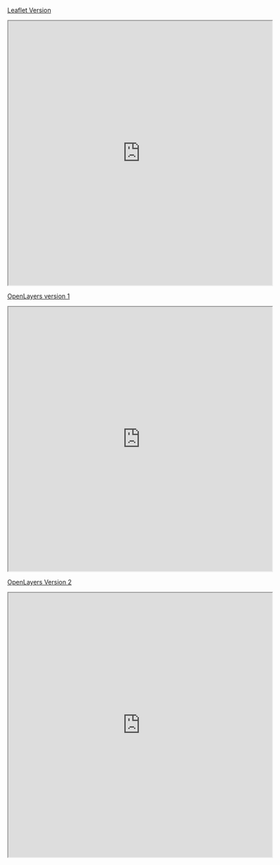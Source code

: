 [Leaflet Version](EvacSurvey/Leaflet/)

<iframe src="https://johnandrewmorris.org/research/EvacSurvey/Leaflet/" width="600" height="600"></iframe>

[OpenLayers  version 1](EvacSurvey/OpenLayers/v1)

<iframe src="https://johnandrewmorris.org/research/EvacSurvey/OpenLayers/v1/" width="600" height="600"></iframe>

[OpenLayers Version 2](EvacSurvey/OpenLayers/v2)

<iframe src="https://johnandrewmorris.org/research/EvacSurvey/OpenLayers/v2/" width="600" height="600"></iframe>
